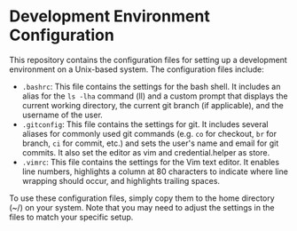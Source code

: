 # Development Environment Configuration
This repository contains the configuration files for setting up a development environment on a Unix-based system. The configuration files include:

* `.bashrc`: This file contains the settings for the bash shell. It includes an alias for the `ls -lha` command (ll) and a custom prompt that displays the current working directory, the current git branch (if applicable), and the username of the user.
* `.gitconfig`: This file contains the settings for git. It includes several aliases for commonly used git commands (e.g. `co` for checkout, `br` for branch, `ci` for commit, etc.) and sets the user's name and email for git commits. It also set the editor as vim and credential.helper as store.
* `.vimrc`: This file contains the settings for the Vim text editor. It enables line numbers, highlights a column at 80 characters to indicate where line wrapping should occur, and highlights trailing spaces.

To use these configuration files, simply copy them to the home directory (~/) on your system. Note that you may need to adjust the settings in the files to match your specific setup.
